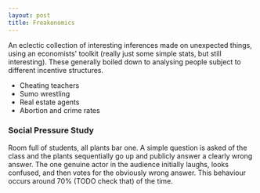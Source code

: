 ```yaml
---
layout: post
title: Freakonomics
---
```


An eclectic collection of interesting inferences made on unexpected things, using an economists' toolkit (really just some simple stats, but still interesting). These generally boiled down to analysing people subject to different incentive structures.

* Cheating teachers
* Sumo wrestling
* Real estate agents
* Abortion and crime rates

### Social Pressure Study

Room full of students, all plants bar one. A simple question is asked of the class and the plants sequentially go up and publicly answer a clearly wrong answer. The one genuine actor in the audience initially laughs, looks confused, and then votes for the obviously wrong answer. This behaviour occurs around 70% (TODO check that) of the time.